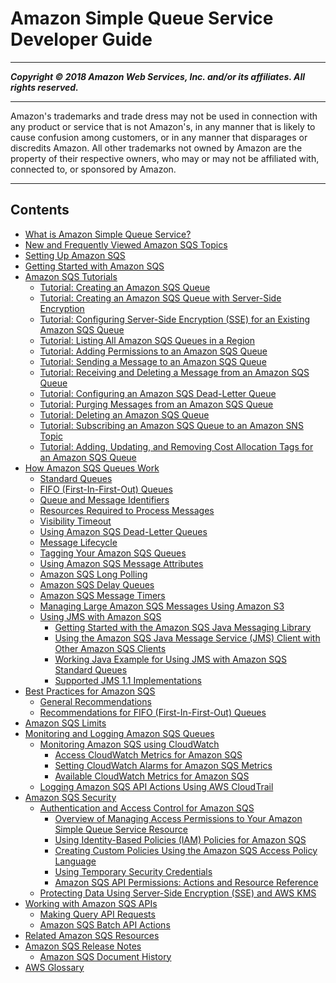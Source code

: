 # Amazon Simple Queue Service Developer Guide

-----
*****Copyright &copy; 2018 Amazon Web Services, Inc. and/or its affiliates. All rights reserved.*****

-----
Amazon's trademarks and trade dress may not be used in 
     connection with any product or service that is not Amazon's, 
     in any manner that is likely to cause confusion among customers, 
     or in any manner that disparages or discredits Amazon. All other 
     trademarks not owned by Amazon are the property of their respective
     owners, who may or may not be affiliated with, connected to, or 
     sponsored by Amazon.

-----
## Contents
+ [What is Amazon Simple Queue Service?](Welcome.md)
+ [New and Frequently Viewed Amazon SQS Topics](sqs-newly-added-most-frequently-viewed-topics.md)
+ [Setting Up Amazon SQS](sqs-setting-up.md)
+ [Getting Started with Amazon SQS](sqs-getting-started.md)
+ [Amazon SQS Tutorials](sqs-tutorials.md)
   + [Tutorial: Creating an Amazon SQS Queue](sqs-create-queue.md)
   + [Tutorial: Creating an Amazon SQS Queue with Server-Side Encryption](sqs-create-queue-sse.md)
   + [Tutorial: Configuring Server-Side Encryption (SSE) for an Existing Amazon SQS Queue](sqs-configure-sse-existing-queue.md)
   + [Tutorial: Listing All Amazon SQS Queues in a Region](sqs-list-all-queues.md)
   + [Tutorial: Adding Permissions to an Amazon SQS Queue](sqs-add-permissions.md)
   + [Tutorial: Sending a Message to an Amazon SQS Queue](sqs-send-message.md)
   + [Tutorial: Receiving and Deleting a Message from an Amazon SQS Queue](sqs-receive-delete-message.md)
   + [Tutorial: Configuring an Amazon SQS Dead-Letter Queue](sqs-configure-dead-letter-queue.md)
   + [Tutorial: Purging Messages from an Amazon SQS Queue](sqs-purge-queue.md)
   + [Tutorial: Deleting an Amazon SQS Queue](sqs-delete-queue.md)
   + [Tutorial: Subscribing an Amazon SQS Queue to an Amazon SNS Topic](sqs-subscribe-queue-sns-topic.md)
   + [Tutorial: Adding, Updating, and Removing Cost Allocation Tags for an Amazon SQS Queue](sqs-add-update-remove-tag-queue.md)
+ [How Amazon SQS Queues Work](sqs-how-it-works.md)
   + [Standard Queues](standard-queues.md)
   + [FIFO (First-In-First-Out) Queues](FIFO-queues.md)
   + [Queue and Message Identifiers](sqs-queue-message-identifiers.md)
   + [Resources Required to Process Messages](sqs-resources-required-process-messages.md)
   + [Visibility Timeout](sqs-visibility-timeout.md)
   + [Using Amazon SQS Dead-Letter Queues](sqs-dead-letter-queues.md)
   + [Message Lifecycle](sqs-message-lifecycle.md)
   + [Tagging Your Amazon SQS Queues](sqs-queue-tags.md)
   + [Using Amazon SQS Message Attributes](sqs-message-attributes.md)
   + [Amazon SQS Long Polling](sqs-long-polling.md)
   + [Amazon SQS Delay Queues](sqs-delay-queues.md)
   + [Amazon SQS Message Timers](sqs-message-timers.md)
   + [Managing Large Amazon SQS Messages Using Amazon S3](sqs-s3-messages.md)
   + [Using JMS with Amazon SQS](sqs-java-message-service-jms-client.md)
      + [Getting Started with the Amazon SQS Java Messaging Library](getting-started.md)
      + [Using the Amazon SQS Java Message Service (JMS) Client with Other Amazon SQS Clients](sqs-jms-client-with-sqs-clients.md)
      + [Working Java Example for Using JMS with Amazon SQS Standard Queues](code-examples.md)
      + [Supported JMS 1.1 Implementations](supported-implementations.md)
+ [Best Practices for Amazon SQS](sqs-best-practices.md)
   + [General Recommendations](general-recommendations.md)
   + [Recommendations for FIFO (First-In-First-Out) Queues](FIFO-queue-recommendations.md)
+ [Amazon SQS Limits](sqs-limits.md)
+ [Monitoring and Logging Amazon SQS Queues](sqs-monitoring-logging.md)
   + [Monitoring Amazon SQS using CloudWatch](sqs-monitoring-using-cloudwatch.md)
      + [Access CloudWatch Metrics for Amazon SQS](sqs-access-metrics.md)
      + [Setting CloudWatch Alarms for Amazon SQS Metrics](set-cloudwatch-alarms-for-metrics.md)
      + [Available CloudWatch Metrics for Amazon SQS](sqs-available-cloudwatch-metrics.md)
   + [Logging Amazon SQS API Actions Using AWS CloudTrail](logging-using-cloudtrail.md)
+ [Amazon SQS Security](sqs-security.md)
   + [Authentication and Access Control for Amazon SQS](sqs-authentication-and-access-control.md)
      + [Overview of Managing Access Permissions to Your Amazon Simple Queue Service Resource](sqs-overview-of-managing-access.md)
      + [Using Identity-Based Policies (IAM) Policies for Amazon SQS](sqs-using-identity-based-policies.md)
      + [Creating Custom Policies Using the Amazon SQS Access Policy Language](sqs-creating-custom-policies.md)
      + [Using Temporary Security Credentials](sqs-using-temporary-security-credentials.md)
      + [Amazon SQS API Permissions: Actions and Resource Reference](sqs-api-permissions-reference.md)
   + [Protecting Data Using Server-Side Encryption (SSE) and AWS KMS](sqs-server-side-encryption.md)
+ [Working with Amazon SQS APIs](sqs-working-with-apis.md)
   + [Making Query API Requests](sqs-making-api-requests.md)
   + [Amazon SQS Batch API Actions](sqs-batch-api-actions.md)
+ [Related Amazon SQS Resources](related-resources.md)
+ [Amazon SQS Release Notes](sqs-release-notes.md)
   + [Amazon SQS Document History](sqs-document-history.md)
+ [AWS Glossary](glossary.md)